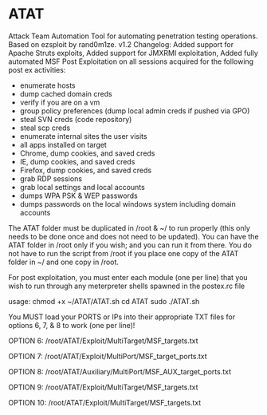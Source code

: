 # ATAT
Attack Team Automation Tool for automating penetration testing operations. Based on ezsploit by rand0m1ze.
v1.2 Changelog:
Added support for Apache Struts exploits,
Added support for JMXRMI exploitation,
Added fully automated MSF Post Exploitation on all sessions acquired for the following post ex activities:
- enumerate hosts
- dump cached domain creds
- verify if you are on a vm
- group policy preferences (dump local admin creds if pushed via GPO)
- steal SVN creds (code repository)
- steal scp creds
- enumerate internal sites the user visits
- all apps installed on target
- Chrome, dump cookies, and saved creds
- IE, dump cookies, and saved creds
- Firefox, dump cookies, and saved creds
- grab RDP sessions
- grab local settings and local accounts
- dumps WPA PSK & WEP passwords
- dumps passwords on the local windows system including domain accounts

The ATAT folder must be duplicated in /root & ~/ to run properly (this only needs to be done once and does not need to be updated).
You can have the ATAT folder in /root only if you wish; and you can run it from there.
You do not have to run the script from /root if you place one copy of the ATAT folder in ~/ and one copy in /root.

For post exploitation, you must enter each module (one per line) that you wish to run through any meterpreter shells spawned in the postex.rc file

usage:
chmod +x ~/ATAT/ATAT.sh
cd ATAT
sudo ./ATAT.sh

You MUST load your PORTS or IPs into their appropriate TXT files for options 6, 7, & 8 to work (one per line)!

OPTION 6:
/root/ATAT/Exploit/MultiTarget/MSF_targets.txt

OPTION 7:
/root/ATAT/Exploit/MultiPort/MSF_target_ports.txt

OPTION 8:
/root/ATAT/Auxiliary/MultiPort/MSF_AUX_target_ports.txt

OPTION 9:
/root/ATAT/Exploit/MultiTarget/MSF_targets.txt

OPTION 10:
/root/ATAT/Exploit/MultiTarget/MSF_targets.txt
